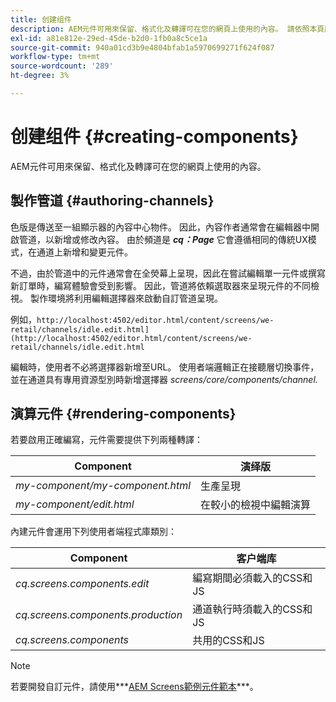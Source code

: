 ```yaml
---
title: 创建组件
description: AEM元件可用來保留、格式化及轉譯可在您的網頁上使用的內容。 請依照本頁所述操作，瞭解製作管道和演算元件的相關資訊。
exl-id: a81e812e-29ed-45de-b2d0-1fb0a8c5ce1a
source-git-commit: 940a01cd3b9e4804bfab1a5970699271f624f087
workflow-type: tm+mt
source-wordcount: '289'
ht-degree: 3%

---
```


# 创建组件 {#creating-components}

AEM元件可用來保留、格式化及轉譯可在您的網頁上使用的內容。

## 製作管道 {#authoring-channels}

色版是傳送至一組顯示器的內容中心物件。 因此，內容作者通常會在編輯器中開啟管道，以新增或修改內容。 由於頻道是 ***cq：Page*** 它會遵循相同的傳統UX模式，在通道上新增和變更元件。

不過，由於管道中的元件通常會在全熒幕上呈現，因此在嘗試編輯單一元件或撰寫新訂單時，編寫體驗會受到影響。 因此，管道將依賴選取器來呈現元件的不同檢視。 製作環境將利用編輯選擇器來啟動自訂管道呈現。

例如，`http://localhost:4502/editor.html/content/screens/we-retail/channels/idle.edit.html](http://localhost:4502/editor.html/content/screens/we-retail/channels/idle.edit.html`

編輯時，使用者不必將選擇器新增至URL。 使用者端邏輯正在接聽層切換事件，並在通道具有專用資源型別時新增選擇器 *screens/core/components/channel.*

## 演算元件 {#rendering-components}

若要啟用正確編寫，元件需要提供下列兩種轉譯：

| **Component** | **演绎版** |
|---|---|
| *my-component/my-component.html* | 生產呈現 |
| *my-component/edit.html* | 在較小的檢視中編輯演算 |

內建元件會運用下列使用者端程式庫類別：

| **Component** | **客户端库** |
|---|---|
| *cq.screens.components.edit* | 編寫期間必須載入的CSS和JS |
| *cq.screens.components.production* | 通道執行時須載入的CSS和JS |
| *cq.screens.components* | 共用的CSS和JS |

>[!NOTE]
>
>若要開發自訂元件，請使用***[AEM Screens範例元件範本](https://github.com/Adobe-Marketing-Cloud/aem-screens-component-template)***。
